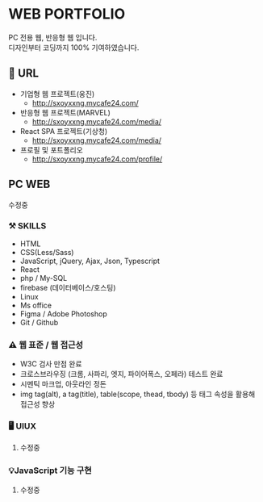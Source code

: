 # WEB PORTFOLIO
PC 전용 웹, 반응형 웹 입니다.<br>
디자인부터 코딩까지 100% 기여하였습니다. <br>

## 🔗 URL
* 기업형 웹 프로젝트(웅진)
    + http://sxoyxxng.mycafe24.com/
* 반응형 웹 프로젝트(MARVEL)
    + http://sxoyxxng.mycafe24.com/media/
* React SPA 프로젝트(기상청)
    + http://sxoyxxng.mycafe24.com/media/
* 프로필 및 포트폴리오
    + http://sxoyxxng.mycafe24.com/profile/

## PC WEB
수정중

### ⚒️ SKILLS
* HTML
* CSS(Less/Sass)
* JavaScript, jQuery, Ajax, Json, Typescript
* React
* php / My-SQL
* firebase (데이터베이스/호스팅)
* Linux
* Ms office
* Figma / Adobe Photoshop
* Git / Github

### ⚠️ 웹 표준 / 웹 접근성
* W3C 검사 만점 완료
* 크로스브라우징 (크롬, 사파리, 엣지, 파이어폭스, 오페라) 테스트 완료
* 시멘틱 마크업, 아웃라인 정돈
* img tag(alt), a tag(title), table(scope, thead, tbody) 등 태그 속성을 활용해 접근성 향상

### 🖥️ UIUX
1. 수정중

### 💡JavaScript 기능 구현
1. 수정중